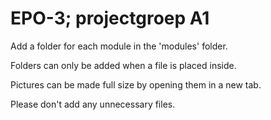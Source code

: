 EPO-3; projectgroep A1
=====
Add a folder for each module in the 'modules' folder.

Folders can only be added when a file is placed inside.

Pictures can be made full size by opening them in a new tab.

Please don't add any unnecessary files.